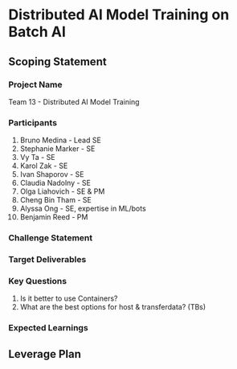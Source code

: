 # Distributed AI Model Training on Batch AI 

## Scoping Statement

### Project Name

Team 13 - Distributed AI Model Training

### Participants

 1. Bruno Medina - Lead SE
 1. Stephanie Marker - SE
 1. Vy Ta - SE
 1. Karol Zak - SE
 1. Ivan Shaporov - SE
 1. Claudia Nadolny - SE
 1. Olga Liahovich - SE & PM
 1. Cheng Bin Tham - SE
 1. Alyssa Ong - SE, expertise in ML/bots
 1. Benjamin Reed - PM

### Challenge Statement

### Target Deliverables

### Key Questions

1. Is it better to use Containers?
1. What are the best options for host & transferdata? (TBs)

### Expected Learnings

## Leverage Plan

###
